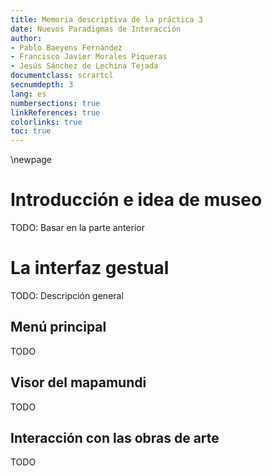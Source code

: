 ```yaml
---
title: Memoria descriptiva de la práctica 3 
date: Nuevos Paradigmas de Interacción
author:
- Pablo Baeyens Fernández
- Francisco Javier Morales Piqueras
- Jesús Sánchez de Lechina Tejada
documentclass: scrartcl
secnumdepth: 3
lang: es
numbersections: true
linkReferences: true
colorlinks: true
toc: true
---
```


\newpage

# Introducción e idea de museo 

TODO: Basar en la parte anterior

# La interfaz gestual

TODO: Descripción general

## Menú principal

TODO

## Visor del mapamundi

TODO

## Interacción con las obras de arte

TODO
